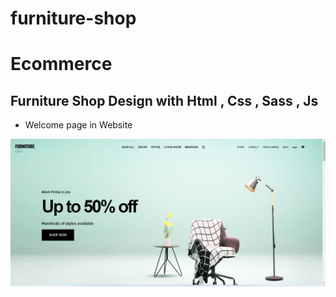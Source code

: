 # furniture-shop
<h1>Ecommerce</h1>
<h2>Furniture Shop Design with Html , Css , Sass , Js </h2>

<ul>
<li>Welcome page in Website</li>
</ul>
<img src="https://github.com/HebaAbdElhamed/furniture-shop/blob/main/Images/welcome%20page.png" alt="Employee data" title="Employee Data title">

